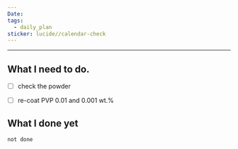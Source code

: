 ```yaml
---
Date: 
tags:
  - daily_plan
sticker: lucide//calendar-check
---
```

---
## What I need to do.

- [ ] check the powder
- [ ] re-coat PVP 0.01 and 0.001 wt.%



## What I done yet
```tasks
not done
```
